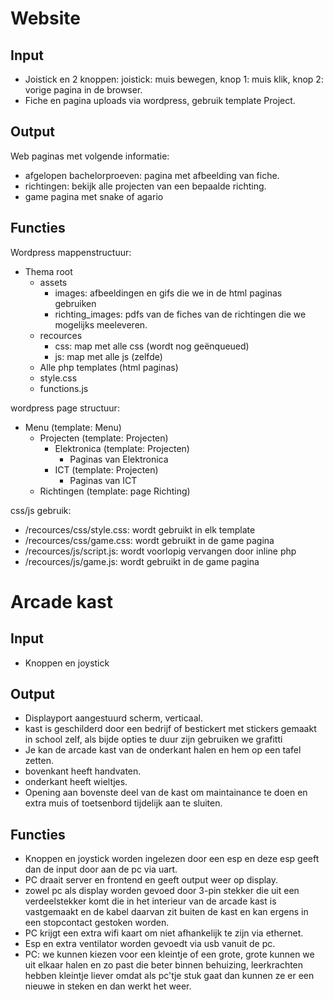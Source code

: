 # Website
## Input
- Joistick en 2 knoppen: joistick: muis bewegen, knop 1: muis klik, knop 2: vorige pagina in de browser.
- Fiche en pagina uploads via wordpress, gebruik template Project.

## Output
Web paginas met volgende informatie:
- afgelopen bachelorproeven: pagina met afbeelding van fiche.
- richtingen: bekijk alle projecten van een bepaalde richting.
- game pagina met snake of agario

## Functies
Wordpress mappenstructuur:
- Thema root
    - assets
        - images: afbeeldingen en gifs die we in de html paginas gebruiken
        - richting_images: pdfs van de fiches van de richtingen die we mogelijks meeleveren.
    - recources
        - css: map met alle css (wordt nog geënqueued)
        - js: map met alle js (zelfde)
    - Alle php templates (html paginas)
    - style.css
    - functions.js
    
wordpress page structuur:
- Menu (template: Menu)
    - Projecten (template: Projecten)
        - Elektronica (template: Projecten)
            - Paginas van Elektronica
        - ICT (template: Projecten)
            - Paginas van ICT
    - Richtingen (template: page Richting)

css/js gebruik:
- /recources/css/style.css: wordt gebruikt in elk template
- /recources/css/game.css: wordt gebruikt in de game pagina
- /recources/js/script.js: wordt voorlopig vervangen door inline php
- /recources/js/game.js: wordt gebruikt in de game pagina

# Arcade kast
## Input
- Knoppen en joystick

## Output
- Displayport aangestuurd scherm, verticaal.
- kast is geschilderd door een bedrijf of bestickert met stickers gemaakt in school zelf, als bijde opties te duur zijn gebruiken we grafitti
- Je kan de arcade kast van de onderkant halen en hem op een tafel zetten.
- bovenkant heeft handvaten.
- onderkant heeft wieltjes.
- Opening aan bovenste deel van de kast om maintainance te doen en extra muis of toetsenbord tijdelijk aan te sluiten. 

## Functies
- Knoppen en joystick worden ingelezen door een esp en deze esp geeft dan de input door aan de pc via uart.
- PC draait server en frontend en geeft output weer op display.
- zowel pc als display worden gevoed door 3-pin stekker die uit een verdeelstekker komt die in het interieur van de arcade kast is vastgemaakt en de kabel daarvan zit buiten de kast en kan ergens in een stopcontact gestoken worden.
- PC krijgt een extra wifi kaart om niet afhankelijk te zijn via ethernet.
- Esp en extra ventilator worden gevoedt via usb vanuit de pc.
- PC: we kunnen kiezen voor een kleintje of een grote, grote kunnen we uit elkaar halen en zo past die beter binnen behuizing, leerkrachten hebben kleintje liever omdat als pc'tje stuk gaat dan kunnen ze er een nieuwe in steken en dan werkt het weer.
